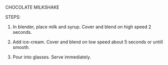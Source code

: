 CHOCOLATE MILKSHAKE

STEPS:

1. In blender, place milk and syrup. Cover and blend on high speed 2 seconds.

2. Add ice-cream. Cover and blend on low speed about 5 seconds or untill smooth.
   
3. Pour into glasses. Serve immediately.